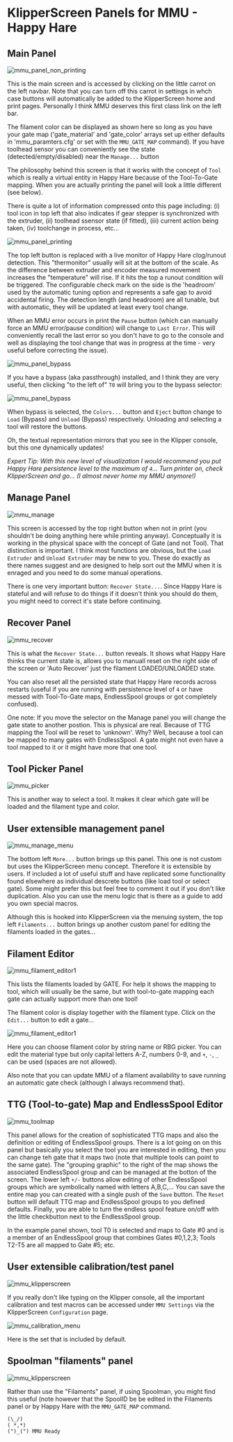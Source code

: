# KlipperScreen Panels for MMU - Happy Hare

## Main Panel

![mmu_panel_non_printing](img/mmu/mmu_main.png)

This is the main screen and is accessed by clicking on the little carrot on the left navbar.   Note that you can turn off this carrot in settings in whch case buttons will automatically be added to the KlipperScreen home and print pages.  Personally I think MMU deserves this first class link on the left bar.

The filament color can be displayed as shown here so long as you have your gate map ('gate_material' and 'gate_color' arrays set up either defaults in 'mmu_paramters.cfg' or set with the `MMU_GATE_MAP` command).  If you have toolhead sensor you can conveniently see the state (detected/empty/disabled) near the `Manage...` button

The philosophy behind this screen is that it works with the concept of `Tool` which is really a virtual entity in Happy Hare because of the Tool-To-Gate mapping.  When you are actually printing the panel will look a little different (see below).

There is quite a lot of information compressed onto this page including: (i) tool icon in top left that also indicates if gear stepper is synchronized with the extruder, (ii) toolhead ssensor state (if fitted), (iii) current action being taken, (iv) toolchange in process, etc...

![mmu_panel_printing](img/mmu/mmu_main_printing.png)

The top left button is replaced with a live monitor of Happy Hare clog/runout detection.  This "thermonitor" usually will sit at the bottom of the scale.  As the difference between extruder and encoder measured movement increases the "temperature" will rise.  If it hits the top a runout condition will be triggered.  The configurable check mark on the side is the 'headroom' used by the automatic tuning option and represents a safe gap to avoid accidental firing.  The detection length (and headroom) are all tunable, but with automatic, they will be updated at least every tool change.

When an MMU error occurs in print the `Pause` button (which can manually force an MMU error/pause condition) will change to `Last Error`.  This will conveniently recall the last error so you don't have to go to the console and well as displaying the tool change that was in progress at the time - very useful before correcting the issue).

![mmu_panel_bypass](img/mmu/last_error.png)

If you have a bypass (aka passthrough) installed, and I think they are very useful, then clicking "to the left of" `T0` will bring you to the bypass selector:

![mmu_panel_bypass](img/mmu/mmu_main_bypass.png)

When bypass is selected, the `Colors...` button and `Eject` button change to `Load` (Bypass) and `Unload` (Bypass) respectively.  Unloading and selecting a tool will restore the buttons.

Oh, the textual representation mirrors that you see in the Klipper console, but this one dynamically updates!

_Expert Tip: With this new level of visualization I would recommend you put Happy Hare persistence level to the maximum of `4`...  Turn printer on, check KlipperScreen and go... (I almost never home my MMU anymore!)_

## Manage Panel

![mmu_manage](img/mmu/mmu_manage.png)

This screen is accessed by the top right button when not in print (you shouldn't be doing anything here while printing anyway).  Conceptually it is working in the physical space with the concept of Gate (and not Tool).  That distinction is important.   I think most functions are obvious, but the `Load Extruder` and `Unload Extruder` may be new to you.  These do exactly as there names suggest and are designed to help sort out the MMU when it is enraged and you need to do some manual operations.

There is one very important button: `Recover State...`. Since Happy Hare is stateful and will refuse to do things if it doesn't think you should do them, you might need to correct it's state before continuing.

## Recover Panel

![mmu_recover](img/mmu/mmu_recover.png)

This is what the `Recover State...` button reveals.  It shows what Happy Hare thinks the current state is, allows you to manuall reset on the right side of the screen or 'Auto Recover' just the filament LOADED/UNLOADED state.

You can also reset all the persisted state that Happy Hare records across restarts (useful if you are running with persistence level of `4` or have messed with Tool-To-Gate maps, EndlessSpool groups or got completely confused).

One note: If you move the selector on the Manage panel you will change the gate state to another postion. This is physical are real.  Because of TTG mapping the Tool will be reset to 'unknown'.  Why?  Well, because a tool can be mapped to many gates with EndlessSpool.  A gate might not even have a tool mapped to it or it might have more that one tool.

## Tool Picker Panel

![mmu_picker](img/mmu/mmu_picker.png)

This is another way to select a tool.  It makes it clear which gate will be loaded and the filament type and color.

## User extensible management panel

![mmu_manage_menu](img/mmu/mmu_user_manage_menu.png)

The bottom left `More...` button brings up this panel.  This one is not custom but uses the KlipperScreen menu concept. Therefore it is extensible by users. If included a lot of useful stuff and have replicated some functionality found elsewhere as individual descrete buttons (like load tool or select gate).  Some might prefer this but feel free to comment it out if you don't like duplication.  Also you can use the menu logic that is there as a guide to add you own special macros.

Although this is hooked into KlipperScreen via the menuing system, the top left `Filaments...` button brings up another custom panel for editing the filaments loaded in the gates...

## Filament Editor

![mmu_filament_editor1](img/mmu/mmu_filament_editor1.png)

This lists the filaments loaded by GATE.  For help it shows the mapping to tool, which will usually be the same, but with tool-to-gate mapping each gate can actually support more than one tool!

The filament color is display together with the filament type.  Click on the `Edit...` button to edit a gate...

![mmu_filament_editor1](img/mmu/mmu_filament_editor2.png)

Here you can choose filament color by string name or RBG picker.  You can edit the material type but only capital letters A-Z, numbers 0-9, and `+`, `-`, `_` can be used (spaces are not allowed).

Also note that you can update MMU of a filament availability to save running an automatic gate check (although I always recommend that).

## TTG (Tool-to-gate) Map and EndlessSpool Editor

![mmu_toolmap](img/mmu/mmu_toolmap.png)

This panel allows for the creation of sophisticated TTG maps and also the definition or editing of EndlessSpool groups.  There is a lot going on on this panel but basically you select the tool you are interested in editing, then you can change teh gate that it maps two (note that multiple tools can point to the same gate).  The "grouping graphic" to the right of the map shows the associated EndlessSpool group and can be managed at the botton of the screen. The lower left `+/-` buttons allow editing of other EndlessSpool groups which are symbolically named with letters A,B,C,...  You can save the entire map you can created with a single push of the `Save` button.  The `Reset` button will default TTG map and EndlessSpool groups to you defined defaults. Finally, you are able to turn the endless spool feature on/off with the little checkbutton next to the EndlessSpool group.

In the example panel shown, tool T0 is selected and maps to Gate #0 and is a member of an EndlessSpool group that combines Gates #0,1,2,3; Tools T2-T5 are all mapped to Gate #5; etc.

## User extensible calibration/test panel

![mmu_klipperscreen](img/mmu/klipperscreen_config.png)

If you really don't like typing on the Klipper console, all the important calibration and test macros can be accessed under `MMU Settings` via the KlipperScreen `Configuration` page.

![mmu_calibration_menu](img/mmu/mmu_user_calibration_menu.png)

Here is the set that is included by default.

## Spoolman "filaments" panel

![mmu_klipperscreen](img/mmu/mmm_spoolman.png)

Rather than use the "Filaments" panel, if using Spoolman, you might find this useful (note however that the SpoolID be be edited in the Filaments panel or by Happy Hare with the `MMU_GATE_MAP` command.


    (\_/)
    ( *,*)
    (")_(") MMU Ready
